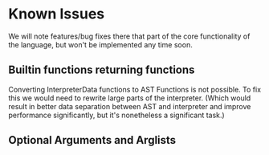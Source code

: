 # Known Issues
We will note features/bug fixes there that part of the core functionality of the language, but won't be implemented any time soon.


## Builtin functions returning functions
Converting InterpreterData functions to AST Functions is not possible. To fix this we would need to rewrite large parts of the interpreter. (Which would result in better data separation between AST and interpreter and improve performance significantly, but it's nonetheless a significant task.)

## Optional Arguments and Arglists

